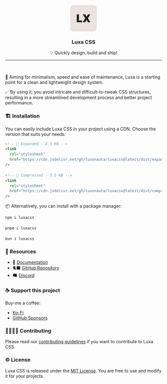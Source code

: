 <h3 align="center">
	<img src="./.github/icon.svg" width="84" alt="Luxa CSS logo."/>
    <br/>
    <br/>
	Luxa CSS
</h3>

<p align="center">✨ Quickly design, build and ship!</p>

<hr/>
<br/>

🎯 Aiming for minimalism, speed and ease of maintenance, Luxa is a starting point for a clean and lightweight design system.

✅ By using it, you avoid intricate and difficult-to-tweak CSS structures, resulting in a more streamlined development process and better project performance.

### 🏗️ Installation

You can easily include Luxa CSS in your project using a CDN. Choose the version that suits your needs:

```html
<!-- 🦣 Expanded - 6.9 KB -->
<link
  rel="stylesheet"
  href="https://cdn.jsdelivr.net/gh/luxonauta/luxacss@latest/dist/expanded/luxa.css"
/>

<!-- 🦐 Compressed - 5.5 KB -->
<link
  rel="stylesheet"
  href="https://cdn.jsdelivr.net/gh/luxonauta/luxacss@latest/dist/compressed/luxa.min.css"
/>
```

📦 Alternatively, you can install with a package manager:

```sh
npm i luxacss

pnpm i luxacss

bun i luxacss
```

### 🧰 Resources

- 📃 [Documentation](https://luxacss.com)
- 🐈‍⬛ [GitHub Repository](https://github.com/luxonauta/luxacss)
- 🗨️ [Discord](https://discord.gg/D9nGMmqqvj)

### ☕ Support this project

Buy-me a coffee:

- [Ko-Fi](https://ko-fi.com/luxonauta)
- [GitHub Sponsors](https://github.com/sponsors/luxonauta)

### 🫱🏻‍🫲🏻 Contributing

Please read our [contributing guidelines](./.github/contributing.md) if you want to contribute to Luxa CSS.

### ©️ License

Luxa CSS is released under the [MIT License](./license.md). You are free to use and modify it for your projects.
